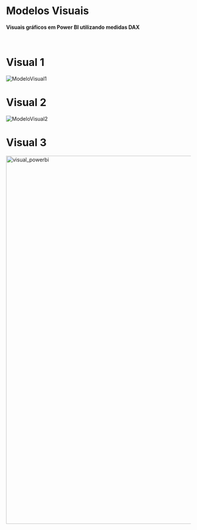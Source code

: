 # Modelos Visuais


**Visuais gráficos em Power BI utilizando medidas DAX**

</br>

# Visual 1 #
![ModeloVisual1](https://user-images.githubusercontent.com/7052988/184497598-59d8c0db-6568-46d7-83aa-e11658de50fd.png)


# Visual 2 #

![ModeloVisual2](https://user-images.githubusercontent.com/7052988/184497610-ca044001-42ef-4d8d-a2a1-fcc20c1e674b.png)


# Visual 3 # 

<img width="1000" alt="visual_powerbi" src="https://user-images.githubusercontent.com/7052988/185935308-b71a5c07-c1c1-4fcb-b59b-ceef880c7a69.png">
